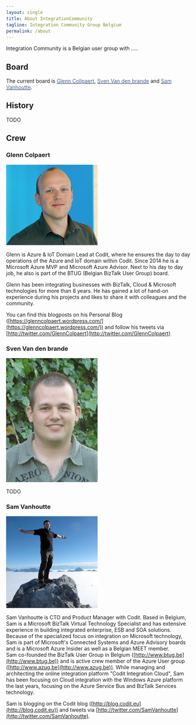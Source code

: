 ```yaml
---
layout: single
title: About IntegrationCommunity
tagline: Integration Community Group Belgium
permalink: /about
---
```


Integration Community is a Belgian user group with .....

## Board

The current board is <a href="http://www.codit.eu"><span style="color: #455f9c;">Glenn Collpaert</span></a>, <a href="http://www.svenvandenbrande.be/"><span style="color: #455f9c;">Sven Van den brande</span></a>&nbsp;and <a href="http://www.codit.eu/"><span style="color: #455f9c;">Sam Vanhoutte</span></a>.

## History

TODO


## Crew

### Glenn Colpaert

<img src="/assets/media/crew/glenn-colpaert.jpg" width="250">

Glenn is Azure & IoT Domain Lead at Codit, where he ensures the day to day operations of the Azure and IoT domain within Codit. Since 2014 he is a Microsoft Azure MVP and Microsoft Azure Advisor. Next to his day to day job, he also is part of the BTUG (Belgian BizTalk User Group) board.

Glenn has been integrating businesses with BizTalk, Cloud & Microsoft technologies for more than 8 years. 
He has gained a lot of hand-on experience during his projects and likes to share it with colleagues and the community.

You can find this blogposts on his Personal Blog ([https://glenncolpaert.wordpress.com/](https://glenncolpaert.wordpress.com/)) and follow his tweets via [http://twitter.com/GlennColpaert](http://twitter.com/GlennColpaert)

### Sven Van den brande

<img src="/assets/media/crew/sven-van-den-brande.jpg" width="250">

TODO

### Sam Vanhoutte

<img src="/assets/media/crew/sam-vanhoutte.jpg" width="250">

Sam Vanhoutte is CTO and Product Manager with Codit. 
Based in Belgium, Sam is a Microsoft BizTalk Virtual Technology Specialist and has extensive experience in building integrated enterprise, ESB and SOA solutions.  
Because of the specialized focus on integration on Microsoft technology, Sam  is part of Microsoft's Connected Systems and Azure Advisory boards and is a Microsoft Azure Insider as well as a Belgian MEET member.    
Sam co-founded the BizTalk User Group in Belgium ([http://www.btug.be](http://www.btug.be)) and is active crew member of the Azure User group ([http://www.azug.be](http://www.azug.be)).
While managing and architecting the online integration platform "Codit Integration Cloud", Sam has been focusing on Cloud integration with the Windows Azure platform the last years, focusing on the Azure Service Bus and BizTalk Services technology. 

Sam is blogging on the Codit blog ([http://blog.codit.eu](http://blog.codit.eu)) and tweets via [http://twitter.com/SamVanhoutte](http://twitter.com/SamVanhoutte).
